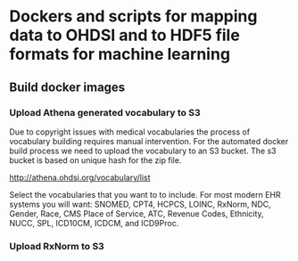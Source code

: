 # Dockers and scripts for mapping data to OHDSI and to HDF5 file formats for machine learning

## Build docker images


### Upload Athena generated vocabulary to S3

Due to copyright issues with medical vocabularies the process of vocabulary building requires manual intervention. For the
automated docker build process we need to upload the vocabulary to an S3 bucket. The s3 bucket is based on unique hash for
the zip file.

http://athena.ohdsi.org/vocabulary/list

Select the vocabularies that you want to to include. For most modern EHR systems you will want: SNOMED, CPT4, HCPCS,
LOINC, RxNorm, NDC, Gender, Race, CMS Place of Service, ATC, Revenue Codes, Ethnicity, NUCC, SPL, ICD10CM, ICDCM, and ICD9Proc.

### Upload RxNorm to S3

